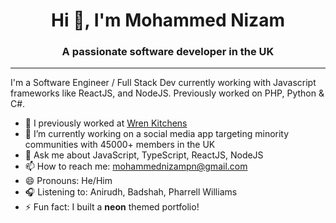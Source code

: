 <h1 align="center">Hi 👋, I'm Mohammed Nizam</h1>
<h3 align="center">A passionate software developer in the UK</h3>

---


I'm a Software Engineer / Full Stack Dev currently working with Javascript frameworks like ReactJS, and NodeJS. Previously worked on PHP, Python & C#.

* 🔭 I previously worked at [Wren Kitchens](https://www.wrenkitchens.com/)
* 🌱 I’m currently working on a social media app targeting minority communities with 45000+ members in the UK
* 💬 Ask me about JavaScript, TypeScript, ReactJS, NodeJS
* 📫 How to reach me: [mohammednizampn@gmail.com](mailto:mohammednizampn@gmail.com)
* 😄 Pronouns: He/Him
* 🎧 Listening to: Anirudh, Badshah, Pharrell Williams
* ⚡ Fun fact: I built a **neon** themed portfolio!

